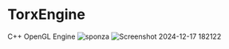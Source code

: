 # TorxEngine
C++ OpenGL Engine
![sponza](https://github.com/user-attachments/assets/74a759ee-b368-4ebe-9429-67ce4a67d1fa)
![Screenshot 2024-12-17 182122](https://github.com/user-attachments/assets/5f0852af-08b5-4de5-91d0-6585e5d21ffd)

